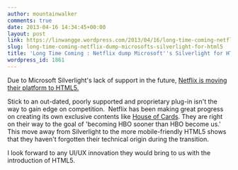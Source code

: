 ```yaml
---
author: mountainwalker
comments: true
date: 2013-04-16 14:34:45+00:00
layout: post
link: https://linwangge.wordpress.com/2013/04/16/long-time-coming-netflix-dump-microsofts-silverlight-for-html5/
slug: long-time-coming-netflix-dump-microsofts-silverlight-for-html5
title: 'Long Time Coming : Netflix dump Microsoft''s Silverlight for HTML5'
wordpress_id: 1861
---
```


Due to Microsoft Silverlight's lack of support in the future, [Netflix is moving their platform to HTML5.](http://macdailynews.com/2013/04/16/netflix-to-dump-microsofts-silverlight-for-html5-video-streaming/)

Stick to an out-dated, poorly supported and proprietary plug-in isn't the way to gain edge on competition.  Netflix has been making great progress on creating its own exclusive contents like [House of Cards](http://www.imdb.com/title/tt1856010/). They are right on their way to the goal of 'becoming HBO sooner than HBO become us.' This move away from Silverlight to the more mobile-friendly HTML5 shows that they haven't forgotten their technical origin during the transition. 

I look forward to any UI/UX innovation they would bring to us with the introduction of HTML5. 
